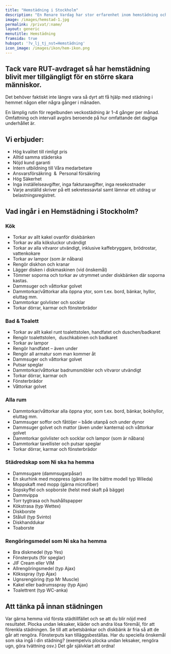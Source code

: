 ```yaml
---
title: "Hemstädning i Stockholm"
description: "En Renare Vardag har stor erfarenhet inom hemstädning och vi underlättar många människors vardag i Storstockholm genom att sköta städningen åt dem."
image: /images/hemstad-1.jpg
permalink: /privat/:name/
layout: generic
menutitle: Hemstädning
framsida: true
hubspot: '?v_lj_tj_nst=Hemstädning'
icon_image: /images/ikon/hem-ikon.png
---
```

## Tack vare RUT-avdraget så har hemstädning blivit mer tillgängligt för en större skara människor. 

Det behöver faktiskt inte längre vara så dyrt att få hjälp med städning i hemmet någon eller några gånger i månaden.

En lämplig rutin för regelbunden veckostädning är 1-4 gånger per månad. Omfattning och intervall avgörs beroende på hur omfattande det dagliga underhållet är.

## Vi erbjuder:
* Hög kvalitet till rimligt pris
* Alltid samma städerska
* Nöjd kund garanti
* Intern utbildning till Våra medarbetare
* Ansvarsförsäkring  &  Personal försäkring
* Hög Säkerhet
* Inga inställelseavgifter, inga fakturaavgifter, inga resekostnader
* Varje anställd skriver på ett sekretessavtal samt lämnar ett utdrag ur belastningsregistret.

## Vad ingår i en Hemstädning i Stockholm?

### Kök
* Torkar av allt kakel ovanför diskbänken
* Torkar av alla köksluckor utvändigt
* Torkar av alla vitvaror utvändigt, inklusive kaffebryggare, brödrostar, vattenkokare
* Torkar av lampor (som är nåbara)
* Rengör diskhon och kranar
* Lägger disken i diskmaskinen (vid önskemål)
* Tömmer soporna och torkar av utrymmet under diskbänken där soporna kastas.
* Dammsuger och våttorkar golvet
* Dammtorkar/våttorkar alla öppna ytor, som t.ex. bord, bänkar, hyllor, eluttag mm.
* Dammtorkar golvlister och socklar
* Torkar dörrar, karmar och fönsterbrädor

### Bad & Toalett
* Torkar av allt kakel runt toalettstolen, handfatet och duschen/badkaret
* Rengör toalettstolen,  duschkabinen och badkaret
* Torkar av lampor
* Rengör handfatet – även under
* Rengör all armatur som man kommer åt
* Dammsuger och våttorkar golvet
* Putsar speglar
* Dammtorkar/våttorkar badrumsmöbler och vitvaror utvändigt
* Torkar dörrar, karmar och
* Fönsterbrädor
* Våttorkar golvet

### Alla rum
* Dammtorkar/våttorkar alla öppna ytor, som t.ex. bord, bänkar, bokhyllor, eluttag mm.
* Dammsuger soffor och fåtöljer – både utanpå och under dynor
* Dammsuger golvet och mattor (även under kanterna) och våttorkar golvet
* Dammtorkar golvlister och socklar och lampor (som är nåbara)
* Dammtorkar tavellister och putsar speglar
* Torkar dörrar, karmar och fönsterbrädor

### Städredskap som Ni ska ha hemma
* Dammsugare (dammsugarpåsar)
* En skurhink med moppress (gärna av lite bättre modell typ Wileda)
* Moppskaft med mopp (gärna microfiber)
* Sopskyffel och sopborste (helst med skaft på bägge)
* Dammvippa
* Torr tygtrasa och hushållspapper
* Kökstrasa (typ Wettex)
* Diskborste
* Stålull (typ Svinto)
* Diskhanddukar
* Toaborste

### Rengöringsmedel som Ni ska ha hemma</strong>

* Bra diskmedel (typ Yes)
* Fönsterputs (för speglar)
* JIF Cream eller VIM
* Allrengöringsmedel (typ Ajax)
* Köksspray (typ Ajax)
* Ugnsrengöring (typ Mr Muscle)
* Kakel eller badrumsspray (typ Ajax)
* Toalettrent (typ WC-anka)

## Att tänka på innan städningen
Var gärna hemma vid första städtillfället och se att du blir nöjd med resultatet. Plocka undan leksaker, kläder och andra lösa föremål, för att förenkla städningen. Se till att arbetsbänkar och diskbänk är fria så att de går att rengöra. Fönsterputs kan tilläggsbeställas. Har du speciella önskemål som ska ingå i din städning? (exempelvis plocka undan leksaker, rengöra ugn, göra tvättning osv.) Det går självklart att ordna!


